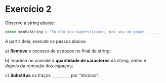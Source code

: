 # Exercício 2

Observe a string abaixo:

```jsx
const minhaString = "Eu não sou supersticioso, mas sou um pouco ________.      ";
```

A partir dela, execute os passos abaixo:

a) **Remova** o excesso de espaços no final da string;

b) Imprima no console a **quantidade de caracteres** da string, *antes* e *depois* da remoção dos espaços;

c) **Substitua** os traços `________` por “sticioso”.

